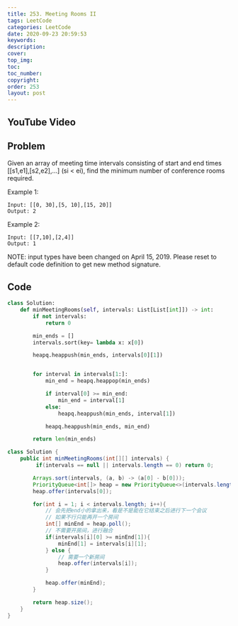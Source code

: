 ```yaml
---
title: 253. Meeting Rooms II
tags: LeetCode
categories: LeetCode
date: 2020-09-23 20:59:53
keywords:
description:
cover:
top_img:
toc:
toc_number:
copyright:
order: 253
layout: post
---
```


## YouTube Video

## Problem

Given an array of meeting time intervals consisting of start and end times [[s1,e1],[s2,e2],...] (si < ei), find the minimum number of conference rooms required.

Example 1:

```
Input: [[0, 30],[5, 10],[15, 20]]
Output: 2
```

Example 2:

```
Input: [[7,10],[2,4]]
Output: 1
```

NOTE: input types have been changed on April 15, 2019. Please reset to default code definition to get new method signature.

## Code

```python
class Solution:
    def minMeetingRooms(self, intervals: List[List[int]]) -> int:
        if not intervals:
            return 0

        min_ends = []
        intervals.sort(key= lambda x: x[0])

        heapq.heappush(min_ends, intervals[0][1])


        for interval in intervals[1:]:
            min_end = heapq.heappop(min_ends)

            if interval[0] >= min_end:
                min_end = interval[1]
            else:
                heapq.heappush(min_ends, interval[1])

            heapq.heappush(min_ends, min_end)

        return len(min_ends)
```

```java
class Solution {
    public int minMeetingRooms(int[][] intervals) {
         if(intervals == null || intervals.length == 0) return 0;

        Arrays.sort(intervals, (a, b) -> (a[0] - b[0]));
        PriorityQueue<int[]> heap = new PriorityQueue<>(intervals.length, (a, b) -> (a[1] - b[1]));
        heap.offer(intervals[0]);

        for(int i = 1; i < intervals.length; i++){
            // 会先把end小的拿出来，看是不是能在它结束之后进行下一个会议
            // 如果不行只能再开一个房间
            int[] minEnd = heap.poll();
            // 不需要开房间，进行融合
            if(intervals[i][0] >= minEnd[1]){
                minEnd[1] = intervals[i][1];
            } else {
                // 需要一个新房间
                heap.offer(intervals[i]);
            }

            heap.offer(minEnd);
        }

        return heap.size();
    }
}
```

